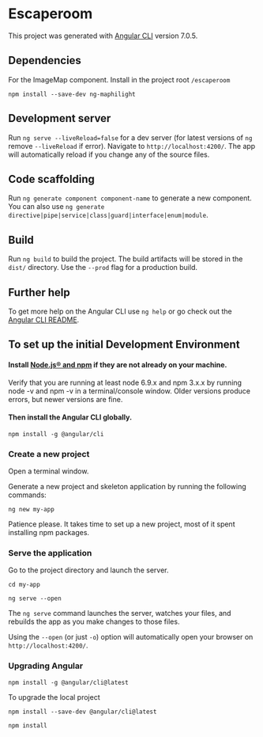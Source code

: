 # Escaperoom

This project was generated with [Angular CLI](https://github.com/angular/angular-cli) version 7.0.5.

## Dependencies

For the ImageMap component. Install in the project root `/escaperoom`

`npm install --save-dev ng-maphilight`

## Development server

Run `ng serve --liveReload=false` for a dev server (for latest versions of `ng` remove `--liveReload` if error). Navigate to `http://localhost:4200/`. The app will automatically reload if you change any of the source files.

## Code scaffolding

Run `ng generate component component-name` to generate a new component. You can also use `ng generate directive|pipe|service|class|guard|interface|enum|module`.

## Build

Run `ng build` to build the project. The build artifacts will be stored in the `dist/` directory. Use the `--prod` flag for a production build.

## Further help

To get more help on the Angular CLI use `ng help` or go check out the [Angular CLI README](https://github.com/angular/angular-cli/blob/master/README.md).

## To set up the initial Development Environment

#### Install [Node.js® and npm](https://nodejs.org/en/download/) if they are not already on your machine.

Verify that you are running at least node 6.9.x and npm 3.x.x by running node -v and npm -v in a terminal/console window. Older versions produce errors, but newer versions are fine.

#### Then install the Angular CLI globally.

`npm install -g @angular/cli`

### Create a new project

Open a terminal window.

Generate a new project and skeleton application by running the following commands:

`ng new my-app`

Patience please. It takes time to set up a new project, most of it spent installing npm packages.

### Serve the application

Go to the project directory and launch the server.

`cd my-app`

`ng serve --open`

The `ng serve` command launches the server, watches your files, and rebuilds the app as you make changes to those files.

Using the `--open` (or just `-o`) option will automatically open your browser on `http://localhost:4200/`.

### Upgrading Angular

`npm install -g @angular/cli@latest`

To upgrade the local project

`npm install --save-dev @angular/cli@latest`

`npm install`
